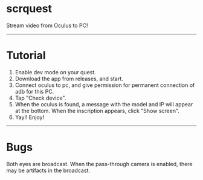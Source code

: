 # scrquest
Stream video from Oculus to PC!

-----

# Tutorial
1. Enable dev mode on your quest.
2. Download the app from releases, and start.
3. Connect oculus to pc, and give permission for permanent connection of adb for this PC.
4. Tap "Check device".
5. When the oculus is found, a message with the model and IP will appear at the bottom. When the inscription appears, click "Show screen".
6. Yay!! Enjoy!

-----

# Bugs

Both eyes are broadcast.
When the pass-through camera is enabled, there may be artifacts in the broadcast.
